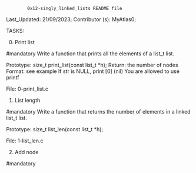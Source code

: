 			0x12-singly_linked_lists README file


Last_Updated: 21/09/2023;
Contributor (s): MyAtlas0;


TASKS:


0. Print list

#mandatory
Write a function that prints all the elements of a list_t list.

Prototype: size_t print_list(const list_t *h);
Return: the number of nodes
Format: see example
If str is NULL, print [0] (nil)
You are allowed to use printf

File: 0-print_list.c



1. List length

#mandatory
Write a function that returns the number of elements in a linked list_t list.

Prototype: size_t list_len(const list_t *h);

File: 1-list_len.c



2. Add node

#mandatory
